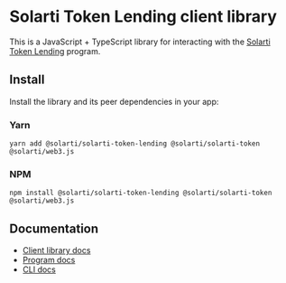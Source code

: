 # Solarti Token Lending client library

This is a JavaScript + TypeScript library for interacting with the [Solarti Token Lending](https://github.com/solana-labs/solana-program-library/tree/master/token-lending) program.

## Install

Install the library and its peer dependencies in your app:

### Yarn
```shell
yarn add @solarti/solarti-token-lending @solarti/solarti-token @solarti/web3.js
```

### NPM
```shell
npm install @solarti/solarti-token-lending @solarti/solarti-token @solarti/web3.js
```

## Documentation

- [Client library docs](https://solana-labs.github.io/solana-program-library/token-lending/)
- [Program docs](https://github.com/solana-labs/solana-program-library/tree/master/token-lending)
- [CLI docs](https://github.com/solana-labs/solana-program-library/tree/master/token-lending/cli)
